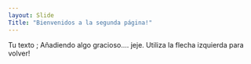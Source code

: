 ```yaml
---
layout: Slide
Title: "Bienvenidos a la segunda página!"
---
```

Tu texto ; Añadiendo algo gracioso.... jeje.
Utiliza la flecha izquierda para volver!
